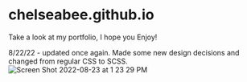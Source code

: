 # chelseabee.github.io

Take a look at my portfolio, I hope you Enjoy! 



8/22/22 - updated once again. Made some new design decisions and changed from regular CSS to SCSS. 
![Screen Shot 2022-08-23 at 1 23 29 PM](https://user-images.githubusercontent.com/96267228/186258698-fb1f8cc4-25d0-4437-adbc-47c3e3c64c0b.png)
